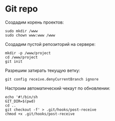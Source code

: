 
Git repo
========

Создадим корень проектов:

	sudo mkdir /www
	sudo chown www:www /www

Создадим пустой репозиторий на сервере:

	mkdir -p /www/project
	cd /www/project
	git init

Разрешим затирать текущую ветку:

	git config receive.denyCurrentBranch ignore

Настроим автоматический чекаут по обновлении:

	echo '#!/bin/sh
	GIT_DIR=$(pwd)
	cd ..
	git checkout -f' > .git/hooks/post-receive
	chmod +x .git/hooks/post-receive

